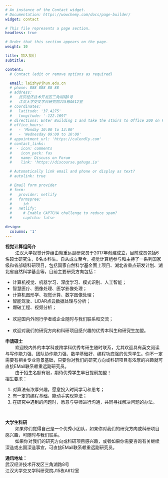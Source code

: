 ```yaml
---
# An instance of the Contact widget.
# Documentation: https://wowchemy.com/docs/page-builder/
widget: contact

# This file represents a page section.
headless: true

# Order that this section appears on the page.
weight: 10

title: 加入我们
subtitle:

content:
  # Contact (edit or remove options as required)

  email: laizhy@jhun.edu.cn
  # phone: 888 888 88 88
  # address:
  #   武汉经济技术开发区三角湖路8号
  #   江汉大学交叉学科研究院J15栋A612室
  # coordinates:
  #   latitude: '37.4275'
  #   longitude: '-122.1697'
  # directions: Enter Building 1 and take the stairs to Office 200 on Floor 2
  # office_hours:
  #   - 'Monday 10:00 to 13:00'
  #   - 'Wednesday 09:00 to 10:00'
  # appointment_url: 'https://calendly.com'
  # contact_links:
  #  - icon: comments
  #    icon_pack: fas
  #    name: Discuss on Forum
  #    link: 'https://discourse.gohugo.io'

  # Automatically link email and phone or display as text?
  # autolink: true

  # Email form provider
  # form:
  #   provider: netlify
  #   formspree:
  #     id:
  #   netlify:
  #     # Enable CAPTCHA challenge to reduce spam?
  #     captcha: false

design:
  columns: '1'
---
```


**视觉计算组简介**
<br>&nbsp; &nbsp; &nbsp; &nbsp; 
江汉大学视觉计算组由赖重远副研究员于2017年创建成立，目前成员包括6名硕士研究生，8名本科生。自从成立至今，视觉计算组参与和主持了一系列国家级和省部级科研项目，包括国家自然科学基金面上项目、湖北省重点研发计划、湖北省自然科学基金等，目前主要研究方向包括：

 - 计算机视觉、机器学习、深度学习、模式识别、人工智能；
 - 智慧医疗、图像处理、医学影像处理；
 - 计算机图形学、视觉计算、数字图像处理；
 - 智能驾驶、LiDAR点云数据处理与分析；
 - 爆破工程、视频分析；
<br>&nbsp; &nbsp; &nbsp; &nbsp; 
 - 欢迎国内外同行学者或企业随时与我们联系和交流；
<br>&nbsp; &nbsp; &nbsp; &nbsp; 
 - 欢迎对我们的研究方向和科研项目感兴趣的优秀本科生和研究生加盟。


**申请硕士**
<br>&nbsp; &nbsp; &nbsp; &nbsp; 
欢迎校内外的本学科或跨学科优秀考研生随时联系，尤其欢迎具有英文阅读与写作能力强、团队协作能力强、数学基础好、编程功底强的优秀学生。你不一定需要有相关专业背景基础，只要你对我们的研究方向或科研项目有浓厚的兴趣就可直接EMail联系赖重远副研究员。
<br>&nbsp; &nbsp; &nbsp; &nbsp; 
由于招生名额有限，期待优秀学生早日提前加盟！
<br>
招生要求：

 1. 对算法有浓厚兴趣，愿意投入时间学习和思考；
 2. 有一定的编程基础，能动手实现算法；
 3. 在研究中遇到的问题时，愿意与导师进行沟通，共同寻找解决问题的办法。
<br>

**大学生科研**
<br>&nbsp; &nbsp; &nbsp; &nbsp; 
如果你们觉得自己是一个优秀小团队，如果你对我们的研究方向或科研项目感兴趣，可随时与我们联系。
<br>&nbsp; &nbsp; &nbsp; &nbsp; 
如果你对我们的研究方向或科研项目感兴趣，或者如果你需要咨询有关继续深造或出国深造事宜，可直接EMail联系赖重远副研究员。
<br>

**通讯地址：**
<br>武汉经济技术开发区三角湖路8号
<br>江汉大学交叉学科研究院J15栋A612室

